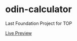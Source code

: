 # odin-calculator
Last Foundation Project for TOP

[Live Preview](https://msaidg.github.io/odin-calculator/)